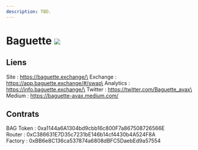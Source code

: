 ```yaml
---
description: TBD.
---
```


# Baguette ![](https://baguette.exchange/images/Baguette-logo-1.png)

## Liens

Site : https://baguette.exchange/\
Exchange : https://app.baguette.exchange/#/swap\
Analytics : https://info.baguette.exchange/\
Twitter : https://twitter.com/Baguette_avax\
Medium : https://baguette-avax.medium.com/

## Contrats

BAG Token : 0xa1144a6A1304bd9cbb16c800F7a867508726566E\
Router : 0xC386631E7D35c7231bE146b14cf4430b4A524F8A\
Factory : 0xBB6e8C136ca537874a6808dBFC5DaebEd9a57554